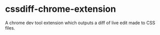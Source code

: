 cssdiff-chrome-extension
========================

A chrome dev tool extension which outputs a diff of live edit made to CSS files.
